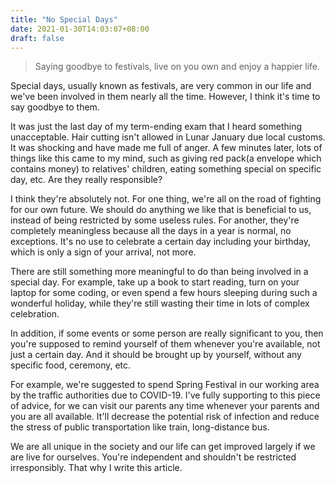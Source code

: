 ```yaml
---
title: "No Special Days"
date: 2021-01-30T14:03:07+08:00
draft: false
---
```


> Saying goodbye to festivals, live on you own and enjoy a happier life.

Special days, usually known as festivals, are very common in our life and we've been involved in them nearly all the time. However, I think it's time to say goodbye to them.



It was just the last day of my term-ending exam that I heard something unacceptable. Hair cutting isn't allowed in Lunar January due local customs. It was shocking and have made me full of anger. A few minutes later, lots of things like this came to my mind, such as giving red pack(a envelope which contains money) to relatives' children, eating something special on specific day, etc. Are they really responsible?



I think they're absolutely not. For one thing, we're all on the road of fighting for our own future. We should do anything we like that is beneficial to us, instead of being restricted by some useless rules. For another, they're completely meaningless because all the days in a year is normal, no exceptions. It's no use to celebrate a certain day including your birthday, which is only a sign of your arrival, not more.



There are still something more meaningful to do than being involved in a special day. For example, take up a book to start reading, turn on your laptop for some coding, or even spend a few hours sleeping during such a wonderful holiday, while they're still wasting their time in lots of complex celebration.



In addition, if some events or some person are really significant to you, then you're supposed to remind yourself of them whenever you're available, not just a certain day. And it should be brought up by yourself, without any specific food, ceremony, etc.



For example, we're suggested to spend Spring Festival in our working area by the traffic authorities due to COVID-19. I've fully supporting to this piece of advice, for we can visit our parents any time whenever your parents and you are all available. It'll decrease the potential risk of infection and reduce the stress of public transportation like train, long-distance bus.



We are all unique in the society and our life can get improved largely if we are live for ourselves. You're independent and shouldn't be restricted irresponsibly. That why I write this article.